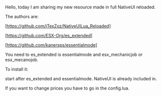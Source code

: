 Hello, today I am sharing my new resource made in full NativeUI reloaded.



The authors are:

[https://github.com/iTexZoz/NativeUILua_Reloaded]

[https://github.com/ESX-Org/es_extended]

[https://github.com/kanersps/essentialmode]

You need to es_extended is essentialmode and esx_mechanicjob or esx_mecanojob.

To install it:

start after es_extended and essentialmode. NativeUI is already included in.

If you want to change prices you have to go in the config.lua.
